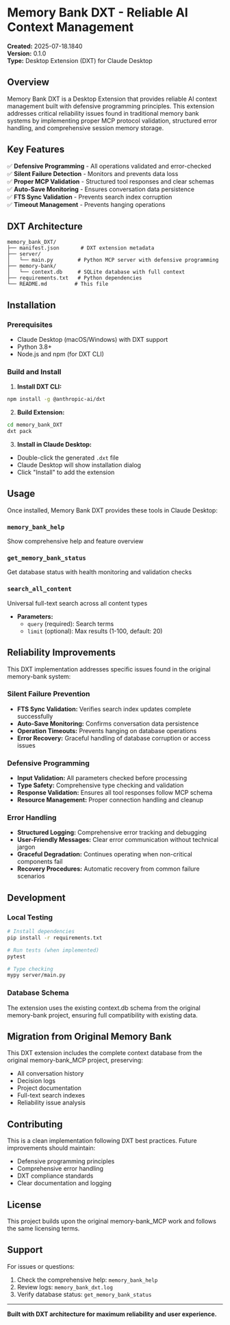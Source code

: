 # Memory Bank DXT - Reliable AI Context Management

**Created:** 2025-07-18.1840  
**Version:** 0.1.0  
**Type:** Desktop Extension (DXT) for Claude Desktop

## Overview

Memory Bank DXT is a Desktop Extension that provides reliable AI context management built with defensive programming principles. This extension addresses critical reliability issues found in traditional memory bank systems by implementing proper MCP protocol validation, structured error handling, and comprehensive session memory storage.

## Key Features

✅ **Defensive Programming** - All operations validated and error-checked  
✅ **Silent Failure Detection** - Monitors and prevents data loss  
✅ **Proper MCP Validation** - Structured tool responses and clear schemas  
✅ **Auto-Save Monitoring** - Ensures conversation data persistence  
✅ **FTS Sync Validation** - Prevents search index corruption  
✅ **Timeout Management** - Prevents hanging operations  

## DXT Architecture

```
memory_bank_DXT/
├── manifest.json       # DXT extension metadata
├── server/            
│   └── main.py        # Python MCP server with defensive programming
├── memory-bank/       
│   └── context.db     # SQLite database with full context
├── requirements.txt   # Python dependencies
└── README.md         # This file
```

## Installation

### Prerequisites
- Claude Desktop (macOS/Windows) with DXT support
- Python 3.8+ 
- Node.js and npm (for DXT CLI)

### Build and Install

1. **Install DXT CLI:**
```bash
npm install -g @anthropic-ai/dxt
```

2. **Build Extension:**
```bash
cd memory_bank_DXT
dxt pack
```

3. **Install in Claude Desktop:**
- Double-click the generated `.dxt` file
- Claude Desktop will show installation dialog
- Click "Install" to add the extension

## Usage

Once installed, Memory Bank DXT provides these tools in Claude Desktop:

### `memory_bank_help`
Show comprehensive help and feature overview

### `get_memory_bank_status` 
Get database status with health monitoring and validation checks

### `search_all_content`
Universal full-text search across all content types
- **Parameters:**
  - `query` (required): Search terms
  - `limit` (optional): Max results (1-100, default: 20)

## Reliability Improvements

This DXT implementation addresses specific issues found in the original memory-bank system:

### Silent Failure Prevention
- **FTS Sync Validation:** Verifies search index updates complete successfully
- **Auto-Save Monitoring:** Confirms conversation data persistence  
- **Operation Timeouts:** Prevents hanging on database operations
- **Error Recovery:** Graceful handling of database corruption or access issues

### Defensive Programming
- **Input Validation:** All parameters checked before processing
- **Type Safety:** Comprehensive type checking and validation
- **Response Validation:** Ensures all tool responses follow MCP schema
- **Resource Management:** Proper connection handling and cleanup

### Error Handling
- **Structured Logging:** Comprehensive error tracking and debugging
- **User-Friendly Messages:** Clear error communication without technical jargon
- **Graceful Degradation:** Continues operating when non-critical components fail
- **Recovery Procedures:** Automatic recovery from common failure scenarios

## Development

### Local Testing
```bash
# Install dependencies
pip install -r requirements.txt

# Run tests (when implemented)
pytest

# Type checking
mypy server/main.py
```

### Database Schema
The extension uses the existing context.db schema from the original memory-bank project, ensuring full compatibility with existing data.

## Migration from Original Memory Bank

This DXT extension includes the complete context database from the original memory-bank_MCP project, preserving:
- All conversation history
- Decision logs
- Project documentation  
- Full-text search indexes
- Reliability issue analysis

## Contributing

This is a clean implementation following DXT best practices. Future improvements should maintain:
- Defensive programming principles
- Comprehensive error handling
- DXT compliance standards
- Clear documentation and logging

## License

This project builds upon the original memory-bank_MCP work and follows the same licensing terms.

## Support

For issues or questions:
1. Check the comprehensive help: `memory_bank_help`
2. Review logs: `memory_bank_dxt.log`
3. Verify database status: `get_memory_bank_status`

---

**Built with DXT architecture for maximum reliability and user experience.**
